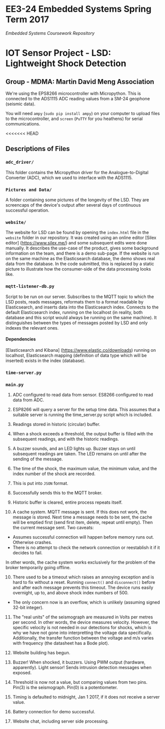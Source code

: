 # EE3-24 Embedded Systems Spring Term 2017
_Embedded Systems Coursework Repository_
# IOT Sensor Project - LSD: Lightweight Shock Detection
## Group - MDMA: Martin David Meng Association

We're using the EPS8266 microcontroller with Micropython. This is connected to the ADS1115 ADC reading values from a SM-24 geophone (seismic data).

You will need `ampy` (`sudo pip install ampy`) on your computer to upload files to the microcontroller, and `screen` (`PuTTY` for you heathens) for serial communications.

<<<<<<< HEAD
## Descriptions of Files

### `adc_driver/`
This folder contains the Micropython driver for the Analogue-to-Digital Converter (ADC), which we used to interface with the ADS1115.

### `Pictures and Data/`
A folder containing some pictures of the longevity of the LSD. They are screencaps of the device's output after several days of continuous successful operation.

### `website/`
The website for LSD can be found by opening the `index.html` file in the `website` folder in our repository. It was created using an online editor [Silex editor] (https://www.silex.me/) and some subsequent edits were done manually. It describes the use-case of the product, gives some background information on the team, and there is a demo sub-page. If the website is run on the same machine as the Elasticsearch database, the demo shows real data from the database. In the code submitted, this is replaced by a static picture to illustrate how the consumer-side of the data processing looks like.


### `mqtt-listener-db.py`
Script to be run on our server. Subscribes to the MQTT topic to which the LSD posts, reads messages, reformats them to a format readable by Elasticsearch, and inserts data into the Elasticsearch index. Connects to the default Elasticsearch index, running on the localhost (in reality, both database and this script would always be running on the same machine). It distinguishes between the types of messages posted by LSD and only indexes the relevant ones.
#### Dependencies
[Elasticsearch and Kibana] (https://www.elastic.co/downloads) running on localhost, Elasticsearch mapping (definition of data type which will be inserted) exists in the index (database).

### `time-server.py`


### `main.py`
1. ADC configured to read data from sensor. ES8266 configured to read data from ADC.

2. ESP8266 will query a server for the setup time data. This assumes that a suitable server is running the time_server.py script which is included.

2. Readings stored in historic (circular) buffer.

3. When a shock exceeds a threshold, the output buffer is filled with the subsequent readings, and with the historic readings.

4. A buzzer sounds, and an LED lights up. Buzzer stays on until subsequent readings are taken. The LED remains on until after the sending of the message.

5. The time of the shock, the maximum value, the  minimum value, and the index number of the shock are recorded.

6. This is put into `JSON` format.

7. Successfully sends this to the MQTT broker.

8. Historic buffer is cleared, entire process repeats itself.

9. A cache system. MQTT message is sent. If this does not work, the message is stored. Next time a message needs to be sent, the cache will be emptied first (send first item, delete, repeat until empty). Then the current message sent. Two caveats:
  * Assumes successful connection will happen before memory runs out. Otherwise crashes.
  * There is no attempt to check the network connection or reestablish it if it decides to fail.

  In other words, the cache system works exclusively for the problem of the broker temporarily going offline.

10. There used to be a timeout which raises an annoying exception and is hard to fix without a reset. Running `connect()` and `disconnect()` before and after each message prevents this timeout. The device runs easily overnight, up to, and above shock index numbers of 500.
  * The only concern now is an overflow, which is unlikely (assuming signed 32-bit integer).

11. The "real units" of the seismograph are measured in Volts per metres per second. In other words, the device measures velocity. However, the specific velocity is not needed in our detections for shocks, which is why we have not gone into interpretting the voltage data specifically. Additionally, the transfer function between the voltage and m/s varies with frequency (the datasheet has a Bode plot).

12. Website building has begun.

13. Buzzer! When shocked, it buzzers. Using PWM output (hardware, apparently). Light sensor! Sends intrusion detection messages when exposed.

14. Threshold is now not a value, but comparing values from two pins. Pin(3) is the seismograph. Pin(0) is a potentiometer.

15. Timing is defaulted to midnight, Jan 1 2017, if it does not receive a server value.

16. Battery connection for demo successful.

17. Website chat, including server side processing.
